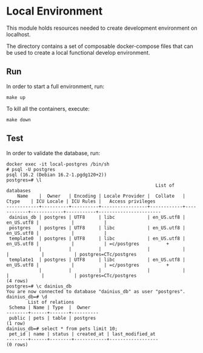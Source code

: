 # Local Environment

This module holds resources needed to create development environment
on localhost.

The directory contains a set of composable docker-compose files
that can be used to create a local functional develop environment.

## Run

In order to start a full environment, run:
```shell
make up
```

To kill all the containers, execute:
```shell
make down
```

## Test

In order to validate the database, run:
```shell
docker exec -it local-postgres /bin/sh
# psql -U postgres 
psql (16.2 (Debian 16.2-1.pgdg120+2))
postgres=# \l
                                                       List of databases
    Name    |  Owner   | Encoding | Locale Provider |  Collate   |   Ctype    | ICU Locale | ICU Rules |   Access privileges   
------------+----------+----------+-----------------+------------+------------+------------+-----------+-----------------------
 dainius_db | postgres | UTF8     | libc            | en_US.utf8 | en_US.utf8 |            |           | 
 postgres   | postgres | UTF8     | libc            | en_US.utf8 | en_US.utf8 |            |           | 
 template0  | postgres | UTF8     | libc            | en_US.utf8 | en_US.utf8 |            |           | =c/postgres          +
            |          |          |                 |            |            |            |           | postgres=CTc/postgres
 template1  | postgres | UTF8     | libc            | en_US.utf8 | en_US.utf8 |            |           | =c/postgres          +
            |          |          |                 |            |            |            |           | postgres=CTc/postgres
(4 rows)
postgres=# \c dainius_db
You are now connected to database "dainius_db" as user "postgres".
dainius_db=# \d
        List of relations
 Schema | Name | Type  |  Owner   
--------+------+-------+----------
 public | pets | table | postgres
(1 row)
dainius_db=# select * from pets limit 10;
 pet_id | name | status | created_at | last_modified_at 
--------+------+--------+------------+------------------
(0 rows)
```
